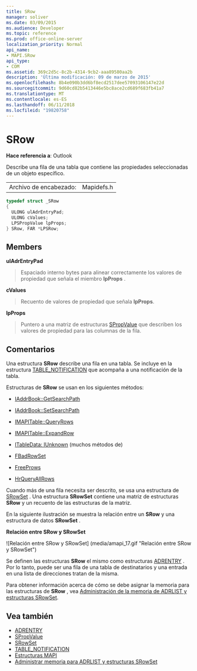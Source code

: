 ```yaml
---
title: SRow
manager: soliver
ms.date: 03/09/2015
ms.audience: Developer
ms.topic: reference
ms.prod: office-online-server
localization_priority: Normal
api_name:
- MAPI.SRow
api_type:
- COM
ms.assetid: 369c2d5c-8c2b-4314-9cb2-aaa89580aa2b
description: 'Última modificación: 09 de marzo de 2015'
ms.openlocfilehash: 8b4e090b3dd6bf8ecd2517dee57093106147e22d
ms.sourcegitcommit: 9d60cd82b5413446e5bc8ace2cd689f683fb41a7
ms.translationtype: MT
ms.contentlocale: es-ES
ms.lasthandoff: 06/11/2018
ms.locfileid: "19820758"
---
```

# <a name="srow"></a>SRow

**Hace referencia a**: Outlook 
  
Describe una fila de una tabla que contiene las propiedades seleccionadas de un objeto específico. 
  
|||
|:-----|:-----|
|Archivo de encabezado:  <br/> |Mapidefs.h  <br/> |
   
```cpp
typedef struct _SRow
{
  ULONG ulAdrEntryPad;
  ULONG cValues;
  LPSPropValue lpProps;
} SRow, FAR *LPSRow;

```

## <a name="members"></a>Members

**ulAdrEntryPad**
  
> Espaciado interno bytes para alinear correctamente los valores de propiedad que señala el miembro **lpProps** . 
    
**cValues**
  
> Recuento de valores de propiedad que señala **lpProps**. 
    
**lpProps**
  
> Puntero a una matriz de estructuras [SPropValue](spropvalue.md) que describen los valores de propiedad para las columnas de la fila. 
    
## <a name="remarks"></a>Comentarios

Una estructura **SRow** describe una fila en una tabla. Se incluye en la estructura [TABLE_NOTIFICATION](table_notification.md) que acompaña a una notificación de la tabla. 
  
Estructuras de **SRow** se usan en los siguientes métodos: 
  
- [IAddrBook::GetSearchPath](iaddrbook-getsearchpath.md)
    
- [IAddrBook::SetSearchPath](iaddrbook-setsearchpath.md)
    
- [IMAPITable::QueryRows](imapitable-queryrows.md)
    
- [IMAPITable::ExpandRow](imapitable-expandrow.md)
    
- [ITableData: IUnknown](itabledataiunknown.md) (muchos métodos de) 
    
- [FBadRowSet](fbadrowset.md)
    
- [FreeProws](freeprows.md)
    
- [HrQueryAllRows](hrqueryallrows.md)
    
Cuando más de una fila necesita ser descrito, se usa una estructura de [SRowSet](srowset.md) . Una estructura **SRowSet** contiene una matriz de estructuras **SRow** y un recuento de las estructuras de la matriz. 
  
En la siguiente ilustración se muestra la relación entre un **SRow** y una estructura de datos **SRowSet** . 
  
**Relación entre SRow y SRowSet**
  
![Relación entre SRow y SRowSet] (media/amapi_17.gif "Relación entre SRow y SRowSet")
  
Se definen las estructuras **SRow** el mismo como estructuras [ADRENTRY](adrentry.md) . Por lo tanto, puede ser una fila de una tabla de destinatarios y una entrada en una lista de direcciones tratan de la misma. 
  
Para obtener información acerca de cómo se debe asignar la memoria para las estructuras de **SRow** , vea [Administración de la memoria de ADRLIST y estructuras SRowSet](managing-memory-for-adrlist-and-srowset-structures.md).
  
## <a name="see-also"></a>Vea también

- [ADRENTRY](adrentry.md)
- [SPropValue](spropvalue.md)
- [SRowSet](srowset.md)
- [TABLE_NOTIFICATION](table_notification.md)
- [Estructuras MAPI](mapi-structures.md)
- [Administrar memoria para ADRLIST y estructuras SRowSet](managing-memory-for-adrlist-and-srowset-structures.md)

